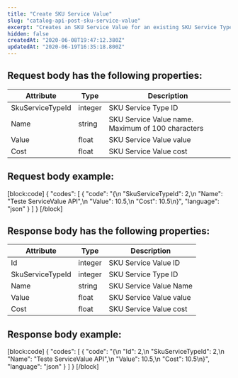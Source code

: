 ```yaml
---
title: "Create SKU Service Value"
slug: "catalog-api-post-sku-service-value"
excerpt: "Creates an SKU Service Value for an existing SKU Service Type"
hidden: false
createdAt: "2020-06-08T19:47:12.380Z"
updatedAt: "2020-06-19T16:35:18.800Z"
---
```

## Request body has the following properties:

| Attribute        | Type    | Description                                       |
| ---------------- | ------- | ------------------------------------------------- |
| SkuServiceTypeId | integer | SKU Service Type ID                               |
| Name             | string  | SKU Service Value name. Maximum of 100 characters |
| Value            | float   | SKU Service Value value                           |
| Cost             | float   | SKU Service Value cost                            |

## Request body example:
[block:code]
{
  "codes": [
    {
      "code": "{\n    \"SkuServiceTypeId\": 2,\n    \"Name\": \"Teste ServiceValue API\",\n    \"Value\": 10.5,\n    \"Cost\": 10.5\n}",
      "language": "json"
    }
  ]
}
[/block]
## Response body has the following properties:

| Attribute        | Type    | Description             |
| ---------------- | ------- | ----------------------- |
| Id               | integer | SKU Service Value ID    |
| SkuServiceTypeId | integer | SKU Service Type ID     |
| Name             | string  | SKU Service Value Name  |
| Value            | float   | SKU Service Value value |
| Cost             | float   | SKU Service Value cost  |

## Response body example:
[block:code]
{
  "codes": [
    {
      "code": "{\n    \"Id\": 2,\n    \"SkuServiceTypeId\": 2,\n    \"Name\": \"Teste ServiceValue API\",\n    \"Value\": 10.5,\n    \"Cost\": 10.5\n}",
      "language": "json"
    }
  ]
}
[/block]